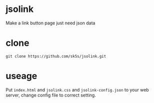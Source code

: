 # jsolink
Make a link button page just need json data

# clone 
```
git clone https://github.com/sk5s/jsolink.git
```

# useage
Put `index.html` and `jsolink.css` and `jsolink-config.json` to your web server, change config file to correct setting.
